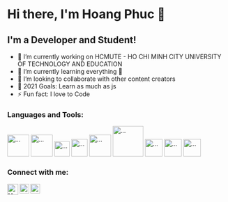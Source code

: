 
<h1> Hi there, I'm Hoang Phuc  👋 </h1>
<h2> I'm a Developer and Student! </h2>

- 🔭 I’m currently working on HCMUTE - HO CHI MINH CITY UNIVERSITY OF TECHNOLOGY AND EDUCATION
- 🌱 I’m currently learning everything 🤣
- 👯 I’m looking to collaborate with other content creators
- 🥅 2021 Goals: Learn as much as js
- ⚡ Fun fact: I love to Code

<h3> Languages and Tools: </h3>

<img src="https://raw.githubusercontent.com/dhanishgajjar/vscode-icons/master/png/default_dark.png" alt="..." width="50" />     
<img src="https://cdn-images-1.medium.com/max/1600/1*8igvlMBBw3702wKOQo5BwQ.png" alt="..." width="50" />     
<img src="https://upload.wikimedia.org/wikipedia/commons/thumb/d/d5/CSS3_logo_and_wordmark.svg/1200px-CSS3_logo_and_wordmark.svg.png" alt="..."  width="35" />             
<img src="https://upload.wikimedia.org/wikipedia/commons/thumb/9/99/Unofficial_JavaScript_logo_2.svg/480px-Unofficial_JavaScript_logo_2.svg.png" alt="..." height="40" width="37" />      
<img src="https://icons-for-free.com/iconfiles/png/512/design+development+facebook+framework+mobile+react+icon-1320165723839064798.png" alt="..." width="50" />              
<img src="https://text.relipasoft.com/wp-content/uploads/2016/12/Git-Logo-2Color.png" alt="..." width="70" />       
<img src="https://raw.githubusercontent.com/fabiospampinato/vscode-terminals/master/resources/logo.png" alt="..." width="40" />     
<img src="https://upload.wikimedia.org/wikipedia/commons/thumb/c/c3/Python-logo-notext.svg/2048px-Python-logo-notext.svg.png" alt="..." width="40" />       <img src="https://miro.medium.com/max/1138/1*6-G_o5PZSzppyfdLTbFu-A.png" alt="..." width="40" />   

<h3> Connect with me: </h3>
<a href="https://www.facebook.com/nguyenhoangphuc2203" rel="nofollow"><img align="left" alt="HoangPhucDev" width="25px" src="https://upload.wikimedia.org/wikipedia/commons/thumb/2/22/Icon_Facebook.svg/1200px-Icon_Facebook.svg.png" style="max-width:100%;"></a>

<a href="https://www.linkedin.com" rel="nofollow"><img align="left" alt="HoangPhucDev| LinkedIn" width="22px" src="https://camo.githubusercontent.com/d659d2bac00c01b42bffbae84bdc121e828b8fecd5b4949ffa2575f5d9e4a371/68747470733a2f2f63646e2e6a7364656c6976722e6e65742f6e706d2f73696d706c652d69636f6e734076332f69636f6e732f6c696e6b6564696e2e737667" data-canonical-src="https://cdn.jsdelivr.net/npm/simple-icons@v3/icons/linkedin.svg" style="max-width:100%;"></a>

<a href="https://www.instagram.com/nhp.223/" rel="nofollow"><img align="left" alt="HoangPhucDev| Instagram" width="22px" src="https://camo.githubusercontent.com/c80f9763ed06d4ab9fbcc1a74b8b74cd95e4c7f82d3f1f70233994f236a0faeb/68747470733a2f2f63646e2e6a7364656c6976722e6e65742f6e706d2f73696d706c652d69636f6e734076332f69636f6e732f696e7374616772616d2e737667" data-canonical-src="https://cdn.jsdelivr.net/npm/simple-icons@v3/icons/instagram.svg" style="max-width:100%;"></a>
